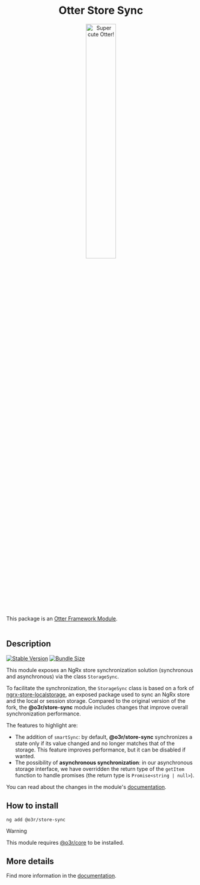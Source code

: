 <h1 align="center">Otter Store Sync</h1>
<p align="center">
  <img src="../../../assets/logo/otter.png" alt="Super cute Otter!" width="40%"/>
</p>

This package is an [Otter Framework Module](https://github.com/AmadeusITGroup/otter/tree/main/docs/core/MODULE.md).
<br />
<br />

## Description

[![Stable Version](https://img.shields.io/npm/v/@o3r/store-sync?style=for-the-badge)](https://www.npmjs.com/package/@o3r/store-sync)
[![Bundle Size](https://img.shields.io/bundlephobia/min/@o3r/store-sync?color=green&style=for-the-badge)](https://www.npmjs.com/package/@o3r/store-sync)

This module exposes an NgRx store synchronization solution (synchronous and asynchronous) via the class `StorageSync`.

To facilitate the synchronization, the `StorageSync` class is based on a fork of [ngrx-store-localstorage](https://github.com/btroncone/ngrx-store-localstorage), an exposed package used to sync an NgRx store and the local or session storage. 
Compared to the original version of the fork, the **@o3r/store-sync** module includes changes that improve overall synchronization performance.

The features to highlight are:
* The addition of `smartSync`: by default, **@o3r/store-sync** synchronizes a state only if its value changed and no longer matches that of the storage. This feature improves performance, but it can be disabled if wanted.
* The possibility of **asynchronous synchronization**: in our asynchronous storage interface, we have overridden the return type of the `getItem` function to handle promises (the return type is `Promise<string | null>`).

You can read about the changes in the module's [documentation](https://github.com/AmadeusITGroup/otter/blob/main/docs/store-sync/STORE_SYNC.md).

## How to install

```shell
ng add @o3r/store-sync
```

> [!WARNING]
> This module requires [@o3r/core](https://www.npmjs.com/package/@o3r/core) to be installed.

## More details

Find more information in the [documentation](https://github.com/AmadeusITGroup/otter/blob/main/docs/store-sync/STORE_SYNC.md).
